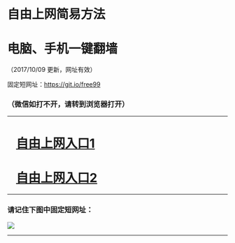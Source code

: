 ﻿# 自由上网简易方法

# 电脑、手机一键翻墙

（2017/10/09 更新，网址有效）

固定短网址：https://git.io/free99

### （微信如打不开，请转到浏览器打开）


***





# &nbsp;&nbsp; <a href="http://ft220239717.fwq-tz-1001.info/fwqtz01.html?t=10090012885 " target="_blank">自由上网入口1</a>
# &nbsp;&nbsp; <a href="http://ft2623427746.fwq-tz-1002.info/fwqtz02.html?t=100900113668 " target="_blank">自由上网入口2</a>
***

### 请记住下图中固定短网址：

<img src="https://s3-us-west-2.amazonaws.com/fwq-1001/yjfq-20170905okok.png" /> 


***

